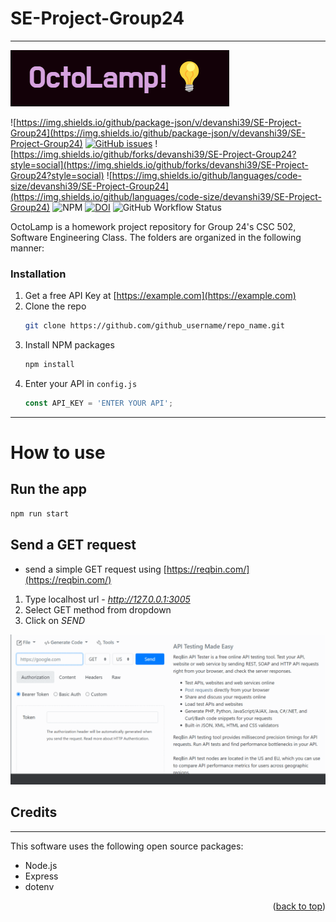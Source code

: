 # SE-Project-Group24
---
![OctoLamp](OctoLamp.png)

![https://img.shields.io/github/package-json/v/devanshi39/SE-Project-Group24](https://img.shields.io/github/package-json/v/devanshi39/SE-Project-Group24)
[![GitHub issues](https://img.shields.io/github/issues/devanshi39/SE-Project-Group24)](https://github.com/devanshi39/SE-Project-Group24/issues)
![https://img.shields.io/github/forks/devanshi39/SE-Project-Group24?style=social](https://img.shields.io/github/forks/devanshi39/SE-Project-Group24?style=social)
![https://img.shields.io/github/languages/code-size/devanshi39/SE-Project-Group24](https://img.shields.io/github/languages/code-size/devanshi39/SE-Project-Group24)
![NPM](https://img.shields.io/npm/l/npm)
[![DOI](https://zenodo.org/badge/DOI/10.5281/zenodo.7071769.svg)](https://doi.org/10.5281/zenodo.7071769)
![GitHub Workflow Status](https://github.com/devanshi39/SE-Project-Group24/actions/workflows/python-app.yml/badge.svg?branch=main)

OctoLamp is a homework project repository for Group 24's CSC 502, Software Engineering Class. The folders are organized in the following manner:

### Installation

1. Get a free API Key at [https://example.com](https://example.com)
2. Clone the repo
   ```sh
   git clone https://github.com/github_username/repo_name.git
   ```
3. Install NPM packages
   ```sh
   npm install
   ```
4. Enter your API in `config.js`
   ```js
   const API_KEY = 'ENTER YOUR API';
   ```
---

# How to use

## Run the app
```bash
npm run start
```
## Send a GET request

- send a simple GET request using [https://reqbin.com/](https://reqbin.com/)
 1. Type localhost url - *http://127.0.0.1:3005*
 2. Select GET method from dropdown
 3. Click on *SEND*

![request](request.gif)

## Credits
---
This software uses the following open source packages:
- Node.js
- Express
- dotenv


<p align="right">(<a href="#readme-top">back to top</a>)</p>
